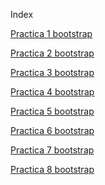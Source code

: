 Index

<a href="Practica1bootstrap.html"> Practica 1 bootstrap </a>

<a href="Practica2bootstrap.html"> Practica 2 bootstrap </a>

<a href="Practica3bootstrap.html"> Practica 3 bootstrap </a>

<a href="Practica4bootstrap.html"> Practica 4 bootstrap </a>

<a href="Practica5bootstrap.html"> Practica 5 bootstrap </a>

<a href="Practica6bootstrap.html"> Practica 6 bootstrap </a>

<a href="Practica7bootstrap.html"> Practica 7 bootstrap </a>

<a href="PracticasModales.html"> Practica 8 bootstrap </a>
